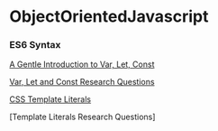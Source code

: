 # ObjectOrientedJavascript

### ES6 Syntax

[A Gentle Introduction to Var, Let, Const](https://dev.to/sarah_chima/var-let-and-const--whats-the-difference-69e)

[Var, Let and Const Research Questions](https://github.com/jniziol/ObjectOrientedJavascript/blob/master/var-let-const-questions.md)

[CSS Template Literals](https://css-tricks.com/template-literals/)

[Template Literals Research Questions]

